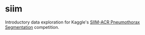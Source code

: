 # siim
Introductory data exploration for Kaggle's 
[SIIM-ACR Pneumothorax Segmentation](https://www.kaggle.com/c/siim-acr-pneumothorax-segmentation) competition.

